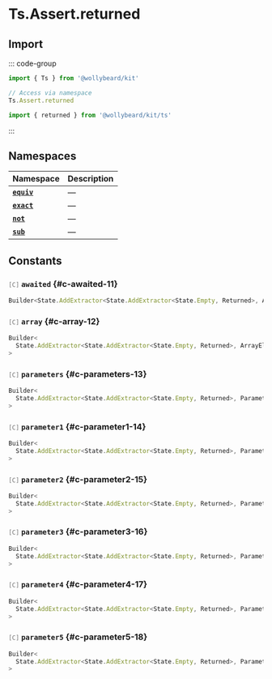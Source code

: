 # Ts.Assert.returned

## Import

::: code-group

```typescript [Namespace]
import { Ts } from '@wollybeard/kit'

// Access via namespace
Ts.Assert.returned
```

```typescript [Barrel]
import { returned } from '@wollybeard/kit/ts'
```

:::

## Namespaces

| Namespace                                    | Description |
| -------------------------------------------- | ----------- |
| [**`equiv`**](/api/ts/assert/returned/equiv) | —           |
| [**`exact`**](/api/ts/assert/returned/exact) | —           |
| [**`not`**](/api/ts/assert/returned/not)     | —           |
| [**`sub`**](/api/ts/assert/returned/sub)     | —           |

## Constants

### <span style="opacity: 0.6; font-weight: normal; font-size: 0.85em;">`[C]`</span> `awaited`<SourceLink inline href="https://github.com/jasonkuhrt/kit/blob/main/./src/utils/ts/assert/builder-generated/returned/$$.ts#L11" /> {#c-awaited-11}

```typescript
Builder<State.AddExtractor<State.AddExtractor<State.Empty, Returned>, Awaited$>>
```

### <span style="opacity: 0.6; font-weight: normal; font-size: 0.85em;">`[C]`</span> `array`<SourceLink inline href="https://github.com/jasonkuhrt/kit/blob/main/./src/utils/ts/assert/builder-generated/returned/$$.ts#L12" /> {#c-array-12}

```typescript
Builder<
  State.AddExtractor<State.AddExtractor<State.Empty, Returned>, ArrayElement>
>
```

### <span style="opacity: 0.6; font-weight: normal; font-size: 0.85em;">`[C]`</span> `parameters`<SourceLink inline href="https://github.com/jasonkuhrt/kit/blob/main/./src/utils/ts/assert/builder-generated/returned/$$.ts#L13" /> {#c-parameters-13}

```typescript
Builder<
  State.AddExtractor<State.AddExtractor<State.Empty, Returned>, Parameters$>
>
```

### <span style="opacity: 0.6; font-weight: normal; font-size: 0.85em;">`[C]`</span> `parameter1`<SourceLink inline href="https://github.com/jasonkuhrt/kit/blob/main/./src/utils/ts/assert/builder-generated/returned/$$.ts#L14" /> {#c-parameter1-14}

```typescript
Builder<
  State.AddExtractor<State.AddExtractor<State.Empty, Returned>, Parameter1>
>
```

### <span style="opacity: 0.6; font-weight: normal; font-size: 0.85em;">`[C]`</span> `parameter2`<SourceLink inline href="https://github.com/jasonkuhrt/kit/blob/main/./src/utils/ts/assert/builder-generated/returned/$$.ts#L15" /> {#c-parameter2-15}

```typescript
Builder<
  State.AddExtractor<State.AddExtractor<State.Empty, Returned>, Parameter2>
>
```

### <span style="opacity: 0.6; font-weight: normal; font-size: 0.85em;">`[C]`</span> `parameter3`<SourceLink inline href="https://github.com/jasonkuhrt/kit/blob/main/./src/utils/ts/assert/builder-generated/returned/$$.ts#L16" /> {#c-parameter3-16}

```typescript
Builder<
  State.AddExtractor<State.AddExtractor<State.Empty, Returned>, Parameter3>
>
```

### <span style="opacity: 0.6; font-weight: normal; font-size: 0.85em;">`[C]`</span> `parameter4`<SourceLink inline href="https://github.com/jasonkuhrt/kit/blob/main/./src/utils/ts/assert/builder-generated/returned/$$.ts#L17" /> {#c-parameter4-17}

```typescript
Builder<
  State.AddExtractor<State.AddExtractor<State.Empty, Returned>, Parameter4>
>
```

### <span style="opacity: 0.6; font-weight: normal; font-size: 0.85em;">`[C]`</span> `parameter5`<SourceLink inline href="https://github.com/jasonkuhrt/kit/blob/main/./src/utils/ts/assert/builder-generated/returned/$$.ts#L18" /> {#c-parameter5-18}

```typescript
Builder<
  State.AddExtractor<State.AddExtractor<State.Empty, Returned>, Parameter5>
>
```
